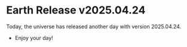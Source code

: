 # Earth Release v2025.04.24
Today, the universe has released another day with version 2025.04.24.
- Enjoy your day!
